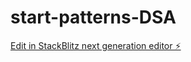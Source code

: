 # start-patterns-DSA

[Edit in StackBlitz next generation editor ⚡️](https://stackblitz.com/~/github.com/10xvick/start-patterns-DSA)